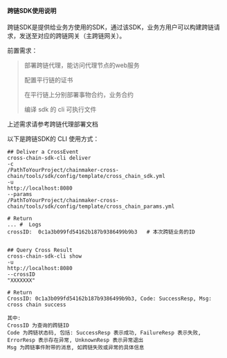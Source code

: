 #### 跨链SDK使用说明

跨链SDK是提供给业务方使用的SDK，通过该SDK，业务方用户可以构建跨链请求，发送至对应的跨链网关（主跨链网关）。

前置需求：

> 部署跨链代理，能访问代理节点的web服务
>
> 配置平行链的证书
>
> 在平行链上分别部署事物合约，业务合约
>
> 编译 sdk 的 cli 可执行文件

上述需求请参考跨链代理部署文档

以下是跨链SDK的 CLI 使用方式：

```shell script
## Deliver a CrossEvent
cross-chain-sdk-cli deliver
-c
/PathToYourProject/chainmaker-cross-chain/tools/sdk/config/template/cross_chain_sdk.yml
-u
http://localhost:8080
--params
/PathToYourProject/chainmaker-cross-chain/tools/sdk/config/template/cross_chain_params.yml

# Return
... #  Logs
crossID:  0c1a3b099fd54162b187b9386499b9b3   # 本次跨链业务的ID


## Query Cross Result
cross-chain-sdk-cli show
-u
http://localhost:8080
--crossID
"XXXXXXX"

# Return
CrossID: 0c1a3b099fd54162b187b9386499b9b3, Code: SuccessResp, Msg: cross chain success

其中:
CrossID 为查询的跨链ID
Code 为跨链状态码, 包括: SuccessResp 表示成功, FailureResp 表示失败, ErrorResp 表示存在异常, UnknownResp 表示异常退出
Msg 为跨链事件附带的消息, 如跨链失败或异常的具体信息
```
